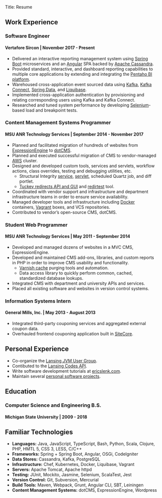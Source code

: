 Title: Resume

## Work Experience

### Software Engineer
#### Vertafore Sircon | November 2017 - Present

* Delivered an interactive reporting management system using [Spring Boot](https://spring.io/projects/spring-boot) microservices and an [Angular](https://angular.io/) SPA backed by [Apache Cassandra](https://cassandra.apache.org/).
* Provided standard, interactive, and dashboard reporting capabilities to multiple core applications by extending and integrating the [Pentaho BI platform](https://www.hitachivantara.com/go/pentaho.html).
* Warehoused cross-application event sourced data using [Kafka](https://kafka.apache.org/), [Kafka Connect](https://docs.confluent.io/current/connect/index.html), [Spring Data](https://spring.io/projects/spring-data), and [Liquibase](https://www.liquibase.org/).
* Implemented cross-application authentication by provisioning and relating corresponding users using Kafka and Kafka Connect.
* Researched and tuned system performance by developing [Selenium](https://www.seleniumhq.org/)-based load and breakpoint tests.

### Content Management Systems Programmer
#### MSU ANR Technology Services | September 2014 - November 2017

* Planned and facilitated migration of hundreds of websites from [ExpressionEngine](https://expressionengine.com/) to [dotCMS](https://dotcms.com/).
* Planned and executed successful migration of CMS to vendor-managed [AWS](https://aws.amazon.com/) cluster.
* Designed and developed custom tools, services and servlets, workflow actions, class overrides, testing and debugging utilities, etc.
    * Structural Integrity [service](https://gitlab.msu.edu/canr/edu.msu.anr.osgi.structuralintegrity.service), [servlet](https://gitlab.msu.edu/canr/edu.msu.anr.osgi.structuralintegrity.servlet), scheduled Quartz job, and diff portlet.
    * [Tuckey redirects API and GUI](https://gitlab.msu.edu/canr/edu.msu.anr.osgi.tuckey) and [redirtest](https://gitlab.msu.edu/canr/redirtest) tool.
* Coordinated with vendor support and infrastructure and department infrastructure teams in order to ensure service availability.
* Managed developer tools and infrastructure including [Docker](https://www.docker.com/) containers, [Vagrant](https://www.vagrantup.com/) boxes, and VCS repositories.
* Contributed to vendor’s open-source CMS, dotCMS.

### Student Web Programmer
#### MSU ANR Technology Services | May 2011 - September 2014

* Developed and managed dozens of websites in a MVC CMS, ExpressionEngine.
* Developed and maintained CMS add-ons, libraries, and custom reports in PHP in order to improve CMS usability and functionality.
    * [Varnish cache](https://varnish-cache.org/) purging tools and automation.
    * Data access library to quickly perform common, cached, standardized database lookups.
* Integrated CMS with department and university APIs and services.
* Placed all existing software and websites in version control systems.

### Information Systems Intern
#### General Mills, Inc. | May 2013 - August 2013

* Integrated third-party couponing services and aggregated external coupon data.
* Overhauled frontend couponing application built in [SiteCore](https://www.sitecore.com/).


## Personal Experience

* Co-organize the [Lansing JVM User Group](https://www.eventbrite.com/e/jvm-user-group-meeting-tickets-48812265801).
* Contibuted to the [Lansing Codes API](https://github.com/lansingcodes/api).
* Write software development tutorials at [ericslenk.com](http://ericslenk.com/).
* Maintain several [personal software projects]({filename}/pages/projects.md).


## Education

### Computer Science and Engineering B.S.
#### Michigan State University | 2009 - 2018

## Familiar Technologies
* **Languages:** Java, JavaScript, TypeScript, Bash, Python, Scala, Clojure, PHP, HMTL 5, CSS 3, LESS, C/C++
* **Frameworks:** Spring + Spring Boot, Angular, OSGi, CodeIgniter
* **Data Stores:** Cassandra, Kafka, PostgreSQL
* **Infrastructure:** Chef, Kubernetes, Docker, Liquibase, Vagrant
* **Servers:** Apache Tomcat, Apache httpd
* **Testing:** JUnit, Mockito, Jasmine, Selenium, ScalaTest, Jest
* **Version Control:** Git, Subversion, Mercurial
* **Build Tools:** Maven, Webpack, Grunt, Angular CLI, SBT, Leiningen
* **Content Management Systems:** dotCMS, ExpressionEngine, Wordpress

